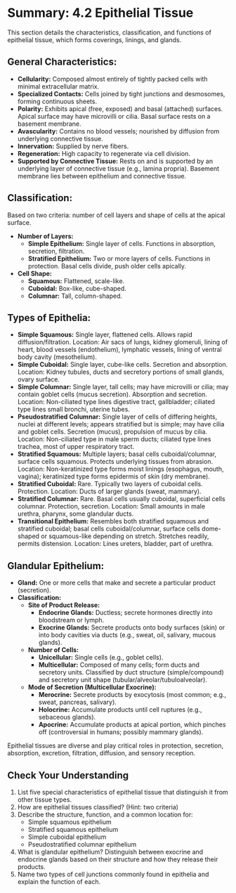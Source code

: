 # Summary: 4.2 Epithelial Tissue

This section details the characteristics, classification, and functions of epithelial tissue, which forms coverings, linings, and glands.

## General Characteristics:

*   **Cellularity:** Composed almost entirely of tightly packed cells with minimal extracellular matrix.
*   **Specialized Contacts:** Cells joined by tight junctions and desmosomes, forming continuous sheets.
*   **Polarity:** Exhibits apical (free, exposed) and basal (attached) surfaces. Apical surface may have microvilli or cilia. Basal surface rests on a basement membrane.
*   **Avascularity:** Contains no blood vessels; nourished by diffusion from underlying connective tissue.
*   **Innervation:** Supplied by nerve fibers.
*   **Regeneration:** High capacity to regenerate via cell division.
*   **Supported by Connective Tissue:** Rests on and is supported by an underlying layer of connective tissue (e.g., lamina propria). Basement membrane lies between epithelium and connective tissue.

## Classification:

Based on two criteria: number of cell layers and shape of cells at the apical surface.

*   **Number of Layers:**
    *   **Simple Epithelium:** Single layer of cells. Functions in absorption, secretion, filtration.
    *   **Stratified Epithelium:** Two or more layers of cells. Functions in protection. Basal cells divide, push older cells apically.
*   **Cell Shape:**
    *   **Squamous:** Flattened, scale-like.
    *   **Cuboidal:** Box-like, cube-shaped.
    *   **Columnar:** Tall, column-shaped.

## Types of Epithelia:

*   **Simple Squamous:** Single layer, flattened cells. Allows rapid diffusion/filtration. Location: Air sacs of lungs, kidney glomeruli, lining of heart, blood vessels (endothelium), lymphatic vessels, lining of ventral body cavity (mesothelium).
*   **Simple Cuboidal:** Single layer, cube-like cells. Secretion and absorption. Location: Kidney tubules, ducts and secretory portions of small glands, ovary surface.
*   **Simple Columnar:** Single layer, tall cells; may have microvilli or cilia; may contain goblet cells (mucus secretion). Absorption and secretion. Location: Non-ciliated type lines digestive tract, gallbladder; ciliated type lines small bronchi, uterine tubes.
*   **Pseudostratified Columnar:** Single layer of cells of differing heights, nuclei at different levels; appears stratified but is simple; may have cilia and goblet cells. Secretion (mucus), propulsion of mucus by cilia. Location: Non-ciliated type in male sperm ducts; ciliated type lines trachea, most of upper respiratory tract.
*   **Stratified Squamous:** Multiple layers; basal cells cuboidal/columnar, surface cells squamous. Protects underlying tissues from abrasion. Location: Non-keratinized type forms moist linings (esophagus, mouth, vagina); keratinized type forms epidermis of skin (dry membrane).
*   **Stratified Cuboidal:** Rare. Typically two layers of cuboidal cells. Protection. Location: Ducts of larger glands (sweat, mammary).
*   **Stratified Columnar:** Rare. Basal cells usually cuboidal, superficial cells columnar. Protection, secretion. Location: Small amounts in male urethra, pharynx, some glandular ducts.
*   **Transitional Epithelium:** Resembles both stratified squamous and stratified cuboidal; basal cells cuboidal/columnar, surface cells dome-shaped or squamous-like depending on stretch. Stretches readily, permits distension. Location: Lines ureters, bladder, part of urethra.

## Glandular Epithelium:

*   **Gland:** One or more cells that make and secrete a particular product (secretion).
*   **Classification:**
    *   **Site of Product Release:**
        *   **Endocrine Glands:** Ductless; secrete hormones directly into bloodstream or lymph.
        *   **Exocrine Glands:** Secrete products onto body surfaces (skin) or into body cavities via ducts (e.g., sweat, oil, salivary, mucous glands).
    *   **Number of Cells:**
        *   **Unicellular:** Single cells (e.g., goblet cells).
        *   **Multicellular:** Composed of many cells; form ducts and secretory units. Classified by duct structure (simple/compound) and secretory unit shape (tubular/alveolar/tubuloalveolar).
    *   **Mode of Secretion (Multicellular Exocrine):**
        *   **Merocrine:** Secrete products by exocytosis (most common; e.g., sweat, pancreas, salivary).
        *   **Holocrine:** Accumulate products until cell ruptures (e.g., sebaceous glands).
        *   **Apocrine:** Accumulate products at apical portion, which pinches off (controversial in humans; possibly mammary glands).

Epithelial tissues are diverse and play critical roles in protection, secretion, absorption, excretion, filtration, diffusion, and sensory reception.

## Check Your Understanding

1.  List five special characteristics of epithelial tissue that distinguish it from other tissue types.
2.  How are epithelial tissues classified? (Hint: two criteria)
3.  Describe the structure, function, and a common location for:
    *   Simple squamous epithelium
    *   Stratified squamous epithelium
    *   Simple cuboidal epithelium
    *   Pseudostratified columnar epithelium
4.  What is glandular epithelium? Distinguish between exocrine and endocrine glands based on their structure and how they release their products.
5.  Name two types of cell junctions commonly found in epithelia and explain the function of each.
